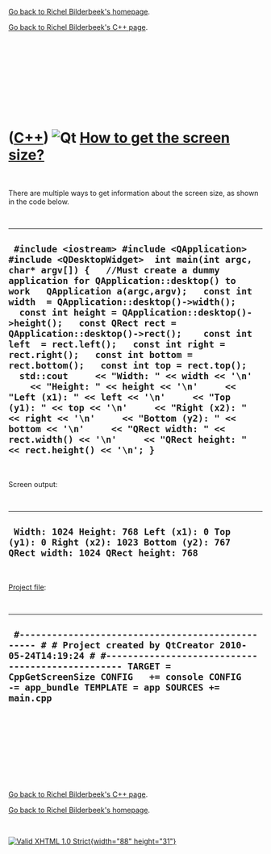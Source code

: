 [Go back to Richel Bilderbeek's homepage](index.htm).

[Go back to Richel Bilderbeek's C++ page](Cpp.htm).

 

 

 

 

 

([C++](Cpp.htm)) ![Qt](PicQt.png) [How to get the screen size?](CppQtGetScreenSize.htm)
=======================================================================================

 

There are multiple ways to get information about the screen size, as
shown in the code below.

 

  ----------------------------------------------------------------------------------------------------------------------------------------------------------------------------------------------------------------------------------------------------------------------------------------------------------------------------------------------------------------------------------------------------------------------------------------------------------------------------------------------------------------------------------------------------------------------------------------------------------------------------------------------------------------------------------------------------------------------------------------------------------------------------------------------------------------------------------------------------------------------------
  ` #include <iostream> #include <QApplication> #include <QDesktopWidget>  int main(int argc, char* argv[]) {   //Must create a dummy application for QApplication::desktop() to work   QApplication a(argc,argv);   const int width  = QApplication::desktop()->width();   const int height = QApplication::desktop()->height();   const QRect rect = QApplication::desktop()->rect();    const int left  = rect.left();   const int right = rect.right();   const int bottom = rect.bottom();   const int top = rect.top();    std::cout     << "Width: " << width << '\n'     << "Height: " << height << '\n'     << "Left (x1): " << left << '\n'     << "Top (y1): " << top << '\n'     << "Right (x2): " << right << '\n'     << "Bottom (y2): " << bottom << '\n'     << "QRect width: " << rect.width() << '\n'     << "QRect height: " << rect.height() << '\n'; }`
  ----------------------------------------------------------------------------------------------------------------------------------------------------------------------------------------------------------------------------------------------------------------------------------------------------------------------------------------------------------------------------------------------------------------------------------------------------------------------------------------------------------------------------------------------------------------------------------------------------------------------------------------------------------------------------------------------------------------------------------------------------------------------------------------------------------------------------------------------------------------------------

 

Screen output:

 

  ---------------------------------------------------------------------------------------------------------------------------
  ` Width: 1024 Height: 768 Left (x1): 0 Top (y1): 0 Right (x2): 1023 Bottom (y2): 767 QRect width: 1024 QRect height: 768`
  ---------------------------------------------------------------------------------------------------------------------------

 

[Project file](CppQtProjectFile.htm):

 

  -------------------------------------------------------------------------------------------------------------------------------------------------------------------------------------------------------------------------------------------------------------------------
  ` #------------------------------------------------- # # Project created by QtCreator 2010-05-24T14:19:24 # #------------------------------------------------- TARGET = CppGetScreenSize CONFIG   += console CONFIG   -= app_bundle TEMPLATE = app SOURCES += main.cpp`
  -------------------------------------------------------------------------------------------------------------------------------------------------------------------------------------------------------------------------------------------------------------------------

 

 

 

 

 

[Go back to Richel Bilderbeek's C++ page](Cpp.htm).

[Go back to Richel Bilderbeek's homepage](index.htm).

 

[![Valid XHTML 1.0 Strict](valid-xhtml10.png){width="88"
height="31"}](http://validator.w3.org/check?uri=referer)
